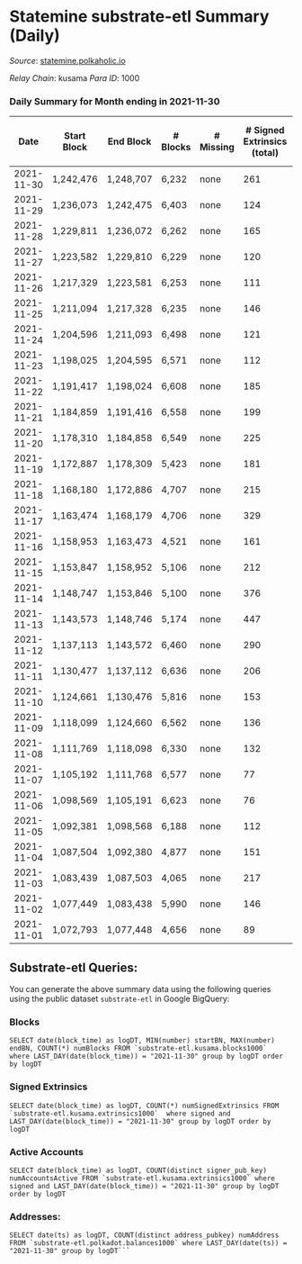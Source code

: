 # Statemine substrate-etl Summary (Daily)

_Source_: [statemine.polkaholic.io](https://statemine.polkaholic.io)

*Relay Chain*: kusama
*Para ID*: 1000



### Daily Summary for Month ending in 2021-11-30


| Date | Start Block | End Block | # Blocks | # Missing | # Signed Extrinsics (total) | # Active Accounts | # Addresses with Balances | # Events | # Transfers | # XCM Transfers In | # XCM Transfers Out |
| ---- | ----------- | --------- | -------- | --------- | --------------------------- | ----------------- | ------------------------- | -------- | ----------- | ------------------ | ------------------- |
| 2021-11-30 | 1,242,476 | 1,248,707 | 6,232 | none  | 261 | 73 | 15,154 | 16,662 | 3,305 ($81,531.25) | 49 ($2,864.50) |   |
| 2021-11-29 | 1,236,073 | 1,242,475 | 6,403 | none  | 124 | 49 | 15,079 | 15,311 | 2,015 ($36,809.83) | 33 ($867.99) |   |
| 2021-11-28 | 1,229,811 | 1,236,072 | 6,262 | none  | 165 | 58 |  | 15,611 | 2,544 ($831,380) | 38 ($639.11) |   |
| 2021-11-27 | 1,223,582 | 1,229,810 | 6,229 | none  | 120 | 46 | 15,007 | 14,967 | 2,059 ($159,528) | 34 ($247.71) |   |
| 2021-11-26 | 1,217,329 | 1,223,581 | 6,253 | none  | 111 | 33 | 14,967 | 14,869 | 1,969 ($318,772) | 15 ($629.71) |   |
| 2021-11-25 | 1,211,094 | 1,217,328 | 6,235 | none  | 146 | 52 | 14,941 | 15,531 | 2,547 ($424,905) | 24 ($595.55) |   |
| 2021-11-24 | 1,204,596 | 1,211,093 | 6,498 | none  | 121 | 48 | 14,890 | 15,601 | 2,213 ($155,292) | 16 ($374.94) |   |
| 2021-11-23 | 1,198,025 | 1,204,595 | 6,571 | none  | 112 | 51 | 14,842 | 15,476 | 1,935 ($146,685) | 23 ($635.88) |   |
| 2021-11-22 | 1,191,417 | 1,198,024 | 6,608 | none  | 185 | 70 | 14,798 | 16,989 | 2,978 ($420,645) | 41 ($4,220.86) |   |
| 2021-11-21 | 1,184,859 | 1,191,416 | 6,558 | none  | 199 | 72 | 14,738 | 16,724 | 2,931 ($261,735) | 51 ($1,993.82) |   |
| 2021-11-20 | 1,178,310 | 1,184,858 | 6,549 | none  | 225 | 60 | 14,683 | 16,858 | 3,075 ($496,019) | 34 ($842.06) |   |
| 2021-11-19 | 1,172,887 | 1,178,309 | 5,423 | none  | 181 | 58 | 14,623 | 14,009 | 2,574 ($484,186) | 37 ($721.56) |   |
| 2021-11-18 | 1,168,180 | 1,172,886 | 4,707 | none  | 215 | 68 | 14,577 | 12,593 | 2,418 ($195,890) | 62 ($828.97) |   |
| 2021-11-17 | 1,163,474 | 1,168,179 | 4,706 | none  | 329 | 112 | 14,515 | 24,698 | 3,072 ($1,416,588) | 69 ($10,509.48) |   |
| 2021-11-16 | 1,158,953 | 1,163,473 | 4,521 | none  | 161 | 65 | 14,458 | 12,034 | 2,305 ($349,657) | 54 ($2,237.23) |   |
| 2021-11-15 | 1,153,847 | 1,158,952 | 5,106 | none  | 212 | 69 | 14,400 | 14,068 | 3,083 ($247,381) | 52 ($1,007.21) |   |
| 2021-11-14 | 1,148,747 | 1,153,846 | 5,100 | none  | 376 | 154 | 14,325 | 15,532 | 4,001 ($706,013) | 107 ($3,284.60) |   |
| 2021-11-13 | 1,143,573 | 1,148,746 | 5,174 | none  | 447 | 169 | 14,211 | 15,978 | 4,124 ($1,039,423) | 95 ($1,964.13) |   |
| 2021-11-12 | 1,137,113 | 1,143,572 | 6,460 | none  | 290 | 117 |  | 17,652 | 3,735 ($18,108,399) | 77 ($1,410.85) |   |
| 2021-11-11 | 1,130,477 | 1,137,112 | 6,636 | none  | 206 | 93 | 13,985 | 16,641 | 2,700 ($210,641) | 41 ($6,197.74) |   |
| 2021-11-10 | 1,124,661 | 1,130,476 | 5,816 | none  | 153 | 42 | 13,950 | 14,352 | 2,187 ($235,732) | 29 ($4,110.85) |   |
| 2021-11-09 | 1,118,099 | 1,124,660 | 6,562 | none  | 136 | 62 | 13,924 | 15,874 | 2,213 ($433,606) | 20 ($242.32) |   |
| 2021-11-08 | 1,111,769 | 1,118,098 | 6,330 | none  | 132 | 64 | 13,874 | 15,975 | 2,505 ($132,767) | 34 ($1,072.37) |   |
| 2021-11-07 | 1,105,192 | 1,111,768 | 6,577 | none  | 77 | 34 | 13,773 | 14,982 | 1,550 ($240,796) | 22 ($540.83) |   |
| 2021-11-06 | 1,098,569 | 1,105,191 | 6,623 | none  | 76 | 32 | 13,752 | 14,969 | 1,477 ($127,150) | 10 ($107.18) |   |
| 2021-11-05 | 1,092,381 | 1,098,568 | 6,188 | none  | 112 | 42 | 13,733 | 14,706 | 1,918 ($532,416) | 20 ($100.58) |   |
| 2021-11-04 | 1,087,504 | 1,092,380 | 4,877 | none  | 151 | 66 | 13,699 | 12,576 | 2,284 ($261,943) | 27 ($1,716.01) |   |
| 2021-11-03 | 1,083,439 | 1,087,503 | 4,065 | none  | 217 | 65 | 13,677 | 10,749 | 1,962 ($553,448) | 34 ($1,240.83) |   |
| 2021-11-02 | 1,077,449 | 1,083,438 | 5,990 | none  | 146 | 81 | 13,642 | 14,908 | 2,283 ($444,588) | 18 ($261.73) |   |
| 2021-11-01 | 1,072,793 | 1,077,448 | 4,656 | none  | 89 | 52 | 13,625 | 11,326 | 1,570 ($131,045) | 23 ($662.62) |   |

## Substrate-etl Queries:
You can generate the above summary data using the following queries using the public dataset `substrate-etl` in Google BigQuery:


### Blocks
```
SELECT date(block_time) as logDT, MIN(number) startBN, MAX(number) endBN, COUNT(*) numBlocks FROM `substrate-etl.kusama.blocks1000`  where LAST_DAY(date(block_time)) = "2021-11-30" group by logDT order by logDT
```


### Signed Extrinsics
```
SELECT date(block_time) as logDT, COUNT(*) numSignedExtrinsics FROM `substrate-etl.kusama.extrinsics1000`  where signed and LAST_DAY(date(block_time)) = "2021-11-30" group by logDT order by logDT
```


### Active Accounts
```
SELECT date(block_time) as logDT, COUNT(distinct signer_pub_key) numAccountsActive FROM `substrate-etl.kusama.extrinsics1000` where signed and LAST_DAY(date(block_time)) = "2021-11-30" group by logDT order by logDT
```


### Addresses:
```
SELECT date(ts) as logDT, COUNT(distinct address_pubkey) numAddress FROM `substrate-etl.polkadot.balances1000` where LAST_DAY(date(ts)) = "2021-11-30" group by logDT```

